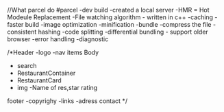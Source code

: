 
//What parcel do
#parcel
-dev build
-created a local server
-HMR = Hot Modeule Replacement
-File watching algorithm - written in c++
-caching - faster build
-image optimization
-minification
-bundle
-compress the file
-consistent hashing
-code splitting
-differential bundling  - support older browser 
-error handling
-diagnostic


/*Header
-logo
-nav items
Body
  - search
  - RestaurantContainer
  - RestaurantCard
  - img
     -Name of res,star rating

footer
-copyrighy
-links
-adress
contact
*/
